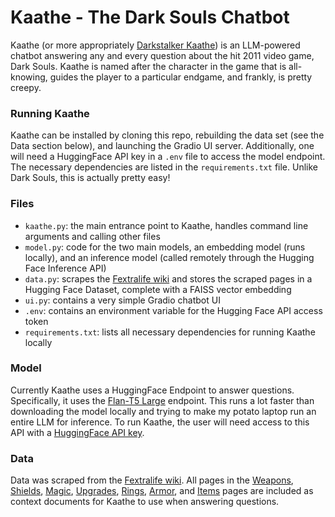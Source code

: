 # Kaathe - The Dark Souls Chatbot
Kaathe (or more appropriately [Darkstalker Kaathe](https://darksouls.wiki.fextralife.com/Darkstalker+Kaathe)) is an LLM-powered chatbot answering any and every question about the hit 2011 video game, Dark Souls. Kaathe is named after the character in the game that is all-knowing, guides the player to a particular endgame, and frankly, is pretty creepy. 

### Running Kaathe
Kaathe can be installed by cloning this repo, rebuilding the data set (see the Data section below), and launching the Gradio UI server. Additionally, one will need a HuggingFace API key in a `.env` file to access the model endpoint. The necessary dependencies are listed in the `requirements.txt` file. Unlike Dark Souls, this is actually pretty easy! 

### Files
- `kaathe.py`: the main entrance point to Kaathe, handles command line arguments and calling other files 
- `model.py`: code for the two main models, an embedding model (runs locally), and an inference model (called remotely through the Hugging Face Inference API)
- `data.py`: scrapes the [Fextralife wiki](https://darksouls.wiki.fextralife.com/) and stores the scraped pages in a Hugging Face Dataset, complete with a FAISS vector embedding
- `ui.py`: contains a very simple Gradio chatbot UI 
- `.env`: contains an environment variable for the Hugging Face API access token
- `requirements.txt`: lists all necessary dependencies for running Kaathe locally

### Model
Currently Kaathe uses a HuggingFace Endpoint to answer questions. Specifically, it uses the [Flan-T5 Large](https://huggingface.co/google/flan-t5-large) endpoint. This runs a lot faster than downloading the model locally and trying to make my potato laptop run an entire LLM for inference. To run Kaathe, the user will need access to this API with a [HuggingFace API key](https://huggingface.co/docs/hub/security-tokens).

### Data
Data was scraped from the [Fextralife wiki](https://darksouls.wiki.fextralife.com/). All pages in the [Weapons](https://darksouls.wiki.fextralife.com/Weapons), [Shields](https://darksouls.wiki.fextralife.com/Shields), [Magic](https://darksouls.wiki.fextralife.com/Magic), [Upgrades](https://darksouls.wiki.fextralife.com/Upgrades), [Rings](https://darksouls.wiki.fextralife.com/Rings), [Armor](https://darksouls.wiki.fextralife.com/Armor), and [Items](https://darksouls.wiki.fextralife.com/Items) pages are included as context documents for Kaathe to use when answering questions. 